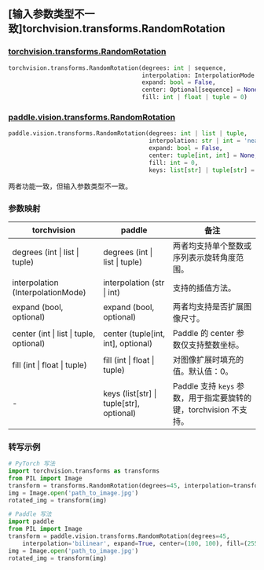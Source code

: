 ## [输入参数类型不一致]torchvision.transforms.RandomRotation

### [torchvision.transforms.RandomRotation](https://pytorch.org/vision/main/generated/torchvision.transforms.RandomRotation.html)

```python
torchvision.transforms.RandomRotation(degrees: int | sequence,
                                      interpolation: InterpolationMode = InterpolationMode.NEAREST,
                                      expand: bool = False,
                                      center: Optional[sequence] = None,
                                      fill: int | float | tuple = 0)
```

### [paddle.vision.transforms.RandomRotation](https://www.paddlepaddle.org.cn/documentation/docs/zh/develop/api/paddle/vision/transforms/RandomRotation_cn.html)

```python
paddle.vision.transforms.RandomRotation(degrees: int | list | tuple,
                                        interpolation: str | int = 'nearest',
                                        expand: bool = False,
                                        center: tuple[int, int] = None,
                                        fill: int = 0,
                                        keys: list[str] | tuple[str] = None)
```

两者功能一致，但输入参数类型不一致。

### 参数映射

| torchvision | paddle | 备注                                                         |
| ------------------------------------- | ---------------------------------------- | ------------------------------------------------------------ |
| degrees (int \| list \| tuple)             | degrees (int \| list \| tuple)           | 两者均支持单个整数或序列表示旋转角度范围。                   |
| interpolation (InterpolationMode)     | interpolation (str \| int)              | 支持的插值方法。               |
| expand (bool, optional)               | expand (bool, optional)                  | 两者均支持是否扩展图像尺寸。                                 |
| center (int \| list \| tuple, optional)           | center (tuple[int, int], optional)       | Paddle 的 center 参数仅支持整数坐标。                       |
| fill (int \| float \| tuple)          | fill (int \| float \| tuple)                           | 对图像扩展时填充的值。默认值：0。               |
| -                                     | keys (list[str] \| tuple[str], optional) | Paddle 支持 `keys` 参数，用于指定要旋转的键，torchvision 不支持。 |

### 转写示例

```python
# PyTorch 写法
import torchvision.transforms as transforms
from PIL import Image
transform = transforms.RandomRotation(degrees=45, interpolation=transforms.InterpolationMode.BILINEAR, expand=True, center=(100, 100), fill=(255, 0, 0))
img = Image.open('path_to_image.jpg')
rotated_img = transform(img)

# Paddle 写法
import paddle
from PIL import Image
transform = paddle.vision.transforms.RandomRotation(degrees=45,
    interpolation='bilinear', expand=True, center=(100, 100), fill=(255, 0, 0))
img = Image.open('path_to_image.jpg')
rotated_img = transform(img)
```
